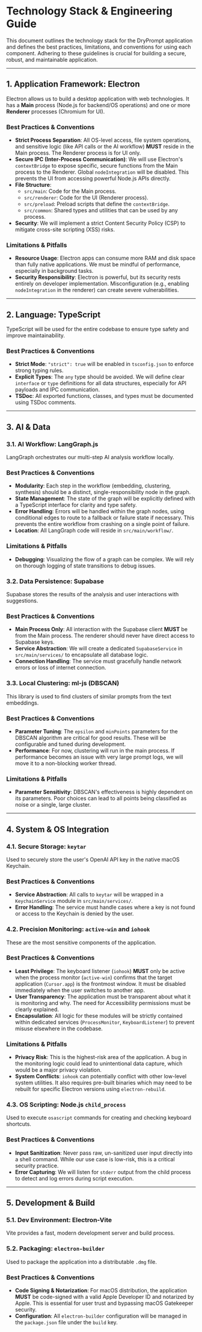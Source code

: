 # Technology Stack & Engineering Guide

This document outlines the technology stack for the DryPrompt application and defines the best practices, limitations, and conventions for using each component. Adhering to these guidelines is crucial for building a secure, robust, and maintainable application.

---

## 1. Application Framework: Electron

Electron allows us to build a desktop application with web technologies. It has a **Main** process (Node.js for backend/OS operations) and one or more **Renderer** processes (Chromium for UI).

### Best Practices & Conventions
*   **Strict Process Separation**: All OS-level access, file system operations, and sensitive logic (like API calls or the AI workflow) **MUST** reside in the Main process. The Renderer process is for UI only.
*   **Secure IPC (Inter-Process Communication)**: We will use Electron's `contextBridge` to expose specific, secure functions from the Main process to the Renderer. Global `nodeIntegration` will be disabled. This prevents the UI from accessing powerful Node.js APIs directly.
*   **File Structure**:
    *   `src/main`: Code for the Main process.
    *   `src/renderer`: Code for the UI (Renderer process).
    *   `src/preload`: Preload scripts that define the `contextBridge`.
    *   `src/common`: Shared types and utilities that can be used by any process.
*   **Security**: We will implement a strict Content Security Policy (CSP) to mitigate cross-site scripting (XSS) risks.

### Limitations & Pitfalls
*   **Resource Usage**: Electron apps can consume more RAM and disk space than fully native applications. We must be mindful of performance, especially in background tasks.
*   **Security Responsibility**: Electron is powerful, but its security rests entirely on developer implementation. Misconfiguration (e.g., enabling `nodeIntegration` in the renderer) can create severe vulnerabilities.

---

## 2. Language: TypeScript

TypeScript will be used for the entire codebase to ensure type safety and improve maintainability.

### Best Practices & Conventions
*   **Strict Mode**: `"strict": true` will be enabled in `tsconfig.json` to enforce strong typing rules.
*   **Explicit Types**: The `any` type should be avoided. We will define clear `interface` or `type` definitions for all data structures, especially for API payloads and IPC communication.
*   **TSDoc**: All exported functions, classes, and types must be documented using TSDoc comments.

---

## 3. AI & Data

### 3.1. AI Workflow: LangGraph.js

LangGraph orchestrates our multi-step AI analysis workflow locally.

### Best Practices & Conventions
*   **Modularity**: Each step in the workflow (embedding, clustering, synthesis) should be a distinct, single-responsibility node in the graph.
*   **State Management**: The state of the graph will be explicitly defined with a TypeScript interface for clarity and type safety.
*   **Error Handling**: Errors will be handled within the graph nodes, using conditional edges to route to a fallback or failure state if necessary. This prevents the entire workflow from crashing on a single point of failure.
*   **Location**: All LangGraph code will reside in `src/main/workflow/`.

### Limitations & Pitfalls
*   **Debugging**: Visualizing the flow of a graph can be complex. We will rely on thorough logging of state transitions to debug issues.

### 3.2. Data Persistence: Supabase

Supabase stores the results of the analysis and user interactions with suggestions.

### Best Practices & Conventions
*   **Main Process Only**: All interaction with the Supabase client **MUST** be from the Main process. The renderer should never have direct access to Supabase keys.
*   **Service Abstraction**: We will create a dedicated `SupabaseService` in `src/main/services/` to encapsulate all database logic.
*   **Connection Handling**: The service must gracefully handle network errors or loss of internet connection.

### 3.3. Local Clustering: ml-js (DBSCAN)

This library is used to find clusters of similar prompts from the text embeddings.

### Best Practices & Conventions
*   **Parameter Tuning**: The `epsilon` and `minPoints` parameters for the DBSCAN algorithm are critical for good results. These will be configurable and tuned during development.
*   **Performance**: For now, clustering will run in the main process. If performance becomes an issue with very large prompt logs, we will move it to a non-blocking worker thread.

### Limitations & Pitfalls
*   **Parameter Sensitivity**: DBSCAN's effectiveness is highly dependent on its parameters. Poor choices can lead to all points being classified as noise or a single, large cluster.

---

## 4. System & OS Integration

### 4.1. Secure Storage: `keytar`

Used to securely store the user's OpenAI API key in the native macOS Keychain.

### Best Practices & Conventions
*   **Service Abstraction**: All calls to `keytar` will be wrapped in a `KeychainService` module in `src/main/services/`.
*   **Error Handling**: The service must handle cases where a key is not found or access to the Keychain is denied by the user.

### 4.2. Precision Monitoring: `active-win` and `iohook`

These are the most sensitive components of the application.

### Best Practices & Conventions
*   **Least Privilege**: The keyboard listener (`iohook`) **MUST** only be active when the process monitor (`active-win`) confirms that the target application (`Cursor.app`) is the frontmost window. It must be disabled immediately when the user switches to another app.
*   **User Transparency**: The application must be transparent about what it is monitoring and why. The need for Accessibility permissions must be clearly explained.
*   **Encapsulation**: All logic for these modules will be strictly contained within dedicated services (`ProcessMonitor`, `KeyboardListener`) to prevent misuse elsewhere in the codebase.

### Limitations & Pitfalls
*   **Privacy Risk**: This is the highest-risk area of the application. A bug in the monitoring logic could lead to unintentional data capture, which would be a major privacy violation.
*   **System Conflicts**: `iohook` can potentially conflict with other low-level system utilities. It also requires pre-built binaries which may need to be rebuilt for specific Electron versions using `electron-rebuild`.

### 4.3. OS Scripting: Node.js `child_process`

Used to execute `osascript` commands for creating and checking keyboard shortcuts.

### Best Practices & Conventions
*   **Input Sanitization**: Never pass raw, un-sanitized user input directly into a shell command. While our use case is low-risk, this is a critical security practice.
*   **Error Capturing**: We will listen for `stderr` output from the child process to detect and log errors during script execution.

---

## 5. Development & Build

### 5.1. Dev Environment: Electron-Vite

Vite provides a fast, modern development server and build process.

### 5.2. Packaging: `electron-builder`

Used to package the application into a distributable `.dmg` file.

### Best Practices & Conventions
*   **Code Signing & Notarization**: For macOS distribution, the application **MUST** be code-signed with a valid Apple Developer ID and notarized by Apple. This is essential for user trust and bypassing macOS Gatekeeper security.
*   **Configuration**: All `electron-builder` configuration will be managed in the `package.json` file under the `build` key. 